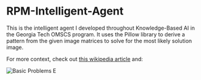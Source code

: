 # RPM-Intelligent-Agent
This is the intelligent agent I developed throughout Knowledge-Based AI in the Georgia Tech OMSCS program.
It uses the Pillow library to derive a pattern from the given image matrices to solve for the most likely solution image.

For more context, check out [this wikipedia article](https://en.wikipedia.org/wiki/Raven%27s_Progressive_Matrices) and:

![Basic Problems E](https://d1b10bmlvqabco.cloudfront.net/attach/jqfcveblst2hc/ijaprqbhf8w2s8/juomjclf8jy0/E.png)


